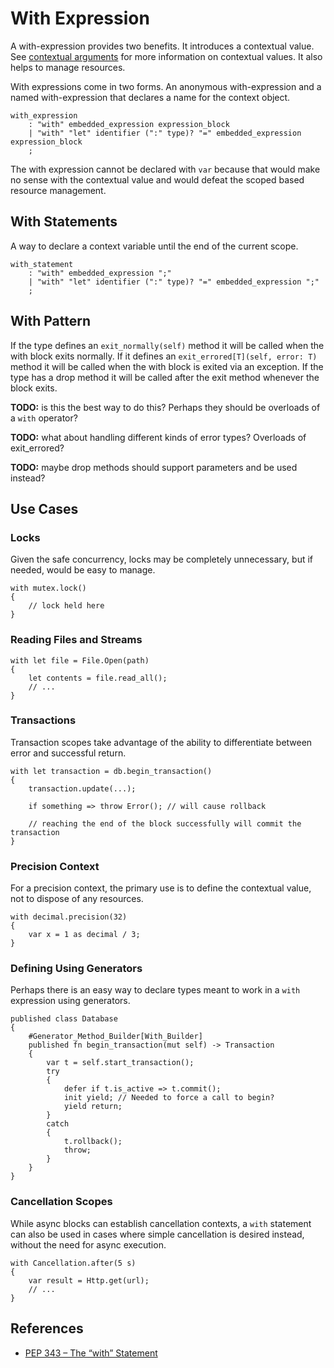 # With Expression

A with-expression provides two benefits. It introduces a contextual value. See [contextual
arguments](optional-arguments.md#contextual-arguments) for more information on contextual values.
It also helps to manage resources.

With expressions come in two forms. An anonymous with-expression and a named with-expression that
declares a name for the context object.

```grammar
with_expression
    : "with" embedded_expression expression_block
    | "with" "let" identifier (":" type)? "=" embedded_expression expression_block
    ;
```

The with expression cannot be declared with `var` because that would make no sense with the
contextual value and would defeat the scoped based resource management.

## With Statements

A way to declare a context variable until the end of the current scope.

```grammar
with_statement
    : "with" embedded_expression ";"
    | "with" "let" identifier (":" type)? "=" embedded_expression ";"
    ;
```

## With Pattern

If the type defines an `exit_normally(self)` method it will be called when the with block exits
normally. If it defines an `exit_errored[T](self, error: T)` method it will be called when the with
block is exited via an exception. If the type has a drop method it will be called after the exit
method whenever the block exits.

**TODO:** is this the best way to do this? Perhaps they should be overloads of a `with` operator?

**TODO:** what about handling different kinds of error types? Overloads of exit_errored?

**TODO:** maybe drop methods should support parameters and be used instead?

## Use Cases

### Locks

Given the safe concurrency, locks may be completely unnecessary, but if needed, would be easy to
manage.

```azoth
with mutex.lock()
{
    // lock held here
}
```

### Reading Files and Streams

```azoth
with let file = File.Open(path)
{
    let contents = file.read_all();
    // ...
}
```

### Transactions

Transaction scopes take advantage of the ability to differentiate between error and successful
return.

```azoth
with let transaction = db.begin_transaction()
{
    transaction.update(...);

    if something => throw Error(); // will cause rollback

    // reaching the end of the block successfully will commit the transaction
}
```

### Precision Context

For a precision context, the primary use is to define the contextual value, not to dispose of any
resources.

```azoth
with decimal.precision(32)
{
    var x = 1 as decimal / 3;
}
```

### Defining Using Generators

Perhaps there is an easy way to declare types meant to work in a `with` expression using generators.

```azoth
published class Database
{
    #Generator_Method_Builder[With_Builder]
    published fn begin_transaction(mut self) -> Transaction
    {
        var t = self.start_transaction();
        try
        {
            defer if t.is_active => t.commit();
            init yield; // Needed to force a call to begin?
            yield return;
        }
        catch
        {
            t.rollback();
            throw;
        }
    }
}
```

### Cancellation Scopes

While async blocks can establish cancellation contexts, a `with` statement can also be used in cases
where simple cancellation is desired instead, without the need for async execution.

```azoth
with Cancellation.after(5 s)
{
    var result = Http.get(url);
    // ...
}
```

## References

* [PEP 343 – The “with” Statement](https://peps.python.org/pep-0343/)
